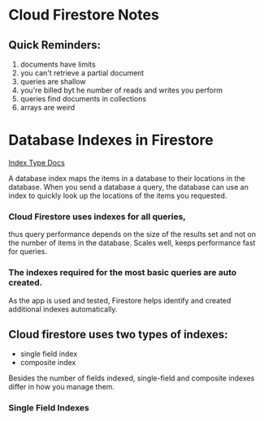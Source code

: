 # Cloud Firestore Notes

## Quick Reminders:
1. documents have limits
2. you can't retrieve a partial document
3. queries are shallow
4. you're billed byt he number of reads and writes you perform
5. queries find documents in collections
6. arrays are weird

# Database Indexes in Firestore
[Index Type Docs](https://firebase.google.com/docs/firestore/query-data/index-overview)

A database index maps the items in a database to their locations in the database. When you send a database a query, the database can use an index to quickly look up the locations of the items you requested.

### Cloud Firestore uses indexes for all queries, 
thus query performance depends on the size of the results set and not on the number of items in the database.   Scales well, keeps performance fast for queries.

### The indexes required for the most basic queries are auto created. 
As the app is used and tested, Firestore helps identify and created additional indexes automatically.

## Cloud firestore uses two types of indexes:
  - single field index
  - composite index

Besides the number of fields indexed, single-field and composite indexes differ in how you manage them.

### Single Field Indexes


